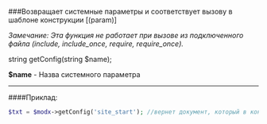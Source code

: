###Возвращает системные параметры и соответствует вызову в шаблоне конструкции [(param)]

*Замечание: Эта функция не работает при вызове из подключенного файла (include, include_once, require, require_once).*

string getConfig(string $name);

**$name** - Назва системного параметра

***

####Приклад:

````php
$txt = $modx->getConfig('site_start'); //вернет документ, который в конфигурации сайта указан как первая (главная) страница.
````